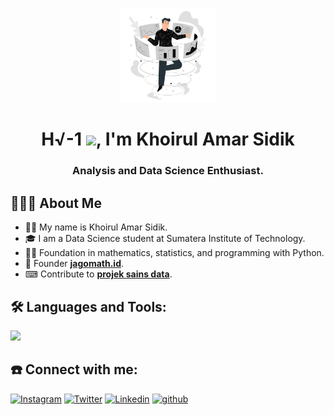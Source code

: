 <p align="center">
  <a href="#">
    <img width="30%" height="auto" src="character.png" height="175px"/>
  </a>
</p>

<h1 align="center">H√-1 <img src="https://raw.githubusercontent.com/MartinHeinz/MartinHeinz/master/wave.gif" width="30px">, I'm Khoirul Amar Sidik</h1>
<h3 align="center">Analysis and Data Science Enthusiast.</h3>

## 👨🏻‍💻 **About Me**

- 🧑‍🚀 My name is Khoirul Amar Sidik.
- 🎓 I am a Data Science student at Sumatera Institute of Technology.
- 👨‍💻 Foundation in mathematics, statistics, and programming with Python.
- 🔢 Founder **[jagomath.id](https://www.instagram.com/jagomath.id/)**.
- ⌨ Contribute to **[projek sains data](https://projeksainsdata.com/)**.

## 🛠️ **Languages and Tools:**

<img src="https://skillicons.dev/icons?i=py,r,latex,blender,vscode,github" />

## ☎️ **Connect with me:**
[![Instagram](https://img.shields.io/badge/khoirulamarr-%23E4405F.svg?style=for-the-badge&logo=Instagram&logoColor=white)](https://www.instagram.com/khoirulamarr/)
[![Twitter](https://img.shields.io/badge/khoirulamars-%231DA1F2.svg?style=for-the-badge&logo=Twitter&logoColor=white)](https://twitter.com/khoirulamars)
[![Linkedin](https://img.shields.io/badge/amar-%231DA1F2.svg?style=for-the-badge&logo=Linkedin&logoColor=white)](https://www.linkedin.com/in/khoirul-amar-sidik-66ba8b20a/)
[![github](https://img.shields.io/badge/khoirulamars-12100E.svg?style=for-the-badge&logo=github&logoColor=white)](https://github.com/khoirulamars)
